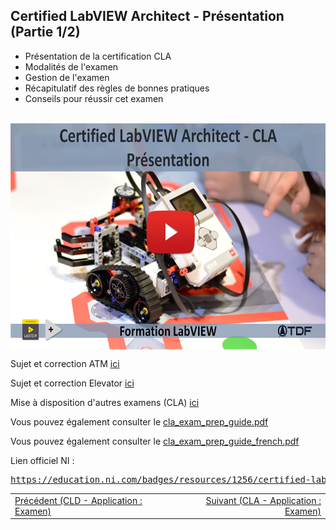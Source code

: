 <h2 dir="auto" id="user-content-h_174031069121655196260265"><strong>Certified LabVIEW Architect&nbsp;</strong><strong>- Pr&eacute;sentation </strong><strong>(Partie 1/2)</strong></h2>
<ul dir="auto">
<li>Pr&eacute;sentation de la certification CLA</li>
<li>Modalit&eacute;s de l'examen</li>
<li>Gestion de l'examen</li>
<li>R&eacute;capitulatif des r&egrave;gles de bonnes pratiques</li>
<li>Conseils pour r&eacute;ussir cet examen</li>
</ul>
<p>&nbsp;<a><img src="CLA presentation.png" width="640" height="362" alt="" style="display: block; margin-left: auto; margin-right: auto;" /></a></p>
<p></p>
<p>Sujet et correction ATM&nbsp;<a href="https://github.com/Technologies-de-France/Formation-LabVIEW/tree/main/G-2%20CLA%20Application/ATM">ici</a></p>
<p>Sujet et correction Elevator&nbsp;<a href="https://github.com/Technologies-de-France/Formation-LabVIEW/tree/main/G-2%20CLA%20Application/Elevator%20Exam">ici</a></p>
<p>Mise &agrave; disposition d'autres examens (CLA)&nbsp;<a href="https://github.com/Technologies-de-France/Formation-LabVIEW/tree/main/G-1%20CLA%20Pr%C3%A9sentation/Sample%20exams">ici</a></p>
<p>Vous pouvez &eacute;galement consulter le <a class="js-navigation-open Link--primary" title="cla_exam_prep_guide.pdf" data-pjax="#repo-content-pjax-container" data-turbo-frame="repo-content-turbo-frame" href="https://github.com/Technologies-de-France/Formation-LabVIEW/blob/main/G-1%20CLA%20Pr%C3%A9sentation/cla_exam_prep_guide.pdf">cla_exam_prep_guide.pdf</a></p>
<p>Vous pouvez &eacute;galement consulter le&nbsp;<a class="js-navigation-open Link--primary" title="cla_exam_prep_guide_french.pdf" data-pjax="#repo-content-pjax-container" data-turbo-frame="repo-content-turbo-frame" href="https://github.com/Technologies-de-France/Formation-LabVIEW/blob/main/G-1%20CLA%20Pr%C3%A9sentation/cla_exam_prep_guide_french.pdf">cla_exam_prep_guide_french.pdf</a>&nbsp;</p>
<p></p>
<p>Lien officiel NI :&nbsp;</p>
<pre><a href="https://education.ni.com/badges/resources/1256/certified-labview-architect-cla" rel="nofollow">https://education.ni.com/badges/resources/1256/certified-labview-architect-cla</a></pre>
<p></p>
<table border="0" style="width: 100%; border-collapse: collapse; border-style: none;">
<tbody>
<tr>
<td style="width: 50%;"><a href="/G-1%20CLA Pr&eacute;sentation/"></a><a href="/F-3%20CLD Application/">Pr&eacute;c&eacute;dent (CLD - Application : Examen)</a><a href="/G-1%20CLA Pr&eacute;sentation/"></a></td>
<td style="width: 50%; text-align: right;"><a href="/G-2%20CLA Application/">Suivant (CLA - Application : Examen)</a></td>
</tr>
</tbody>
</table>
<p dir="auto" id="user-content-h_4774480761351655104528452" style="text-align: left;"></p>
